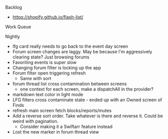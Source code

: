 Backlog
* https://shopify.github.io/flash-list/

Work Queue

Nightly
* lfg card really needs to go back to the event day screen
* Forum screen changes are laggy. May be because I'm aggressively clearing state? Just browsing forums
* Favoriting events is super slow
* Changing forum filter is locking up the app
* Forum filter open triggering refresh
  * Same with sort 
* forum thread list cross contamination between screens
  * one context for each screen, make a dispatchAll in the provider?
* markdown text color in light mode
* LFG filters cross contaminate state - ended up with an Owned screen of Finds
* refresh main screen fetch blocks/reports/mutes
* Add a reverse sort order. Take whatever is there and reverse it. Could be weird with pagination.
  * Consider making it a Swiftarr feature instead
* Lost the new marker in forum thread view 
